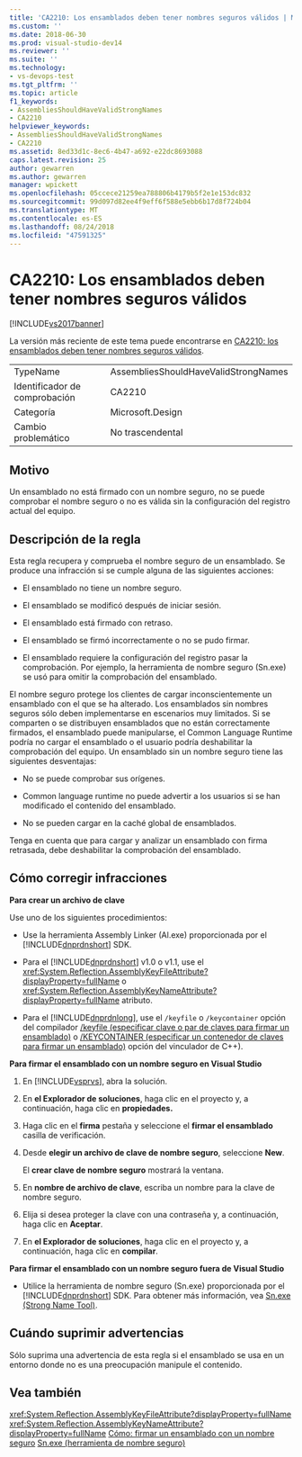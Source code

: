 ```yaml
---
title: 'CA2210: Los ensamblados deben tener nombres seguros válidos | Microsoft Docs'
ms.custom: ''
ms.date: 2018-06-30
ms.prod: visual-studio-dev14
ms.reviewer: ''
ms.suite: ''
ms.technology:
- vs-devops-test
ms.tgt_pltfrm: ''
ms.topic: article
f1_keywords:
- AssembliesShouldHaveValidStrongNames
- CA2210
helpviewer_keywords:
- AssembliesShouldHaveValidStrongNames
- CA2210
ms.assetid: 8ed33d1c-8ec6-4b47-a692-e22dc8693088
caps.latest.revision: 25
author: gewarren
ms.author: gewarren
manager: wpickett
ms.openlocfilehash: 05ccece21259ea788806b4179b5f2e1e153dc832
ms.sourcegitcommit: 99d097d82ee4f9eff6f588e5ebb6b17d8f724b04
ms.translationtype: MT
ms.contentlocale: es-ES
ms.lasthandoff: 08/24/2018
ms.locfileid: "47591325"
---
```

# <a name="ca2210-assemblies-should-have-valid-strong-names"></a>CA2210: Los ensamblados deben tener nombres seguros válidos
[!INCLUDE[vs2017banner](../includes/vs2017banner.md)]

La versión más reciente de este tema puede encontrarse en [CA2210: los ensamblados deben tener nombres seguros válidos](https://docs.microsoft.com/visualstudio/code-quality/ca2210-assemblies-should-have-valid-strong-names).

|||
|-|-|
|TypeName|AssembliesShouldHaveValidStrongNames|
|Identificador de comprobación|CA2210|
|Categoría|Microsoft.Design|
|Cambio problemático|No trascendental|

## <a name="cause"></a>Motivo
 Un ensamblado no está firmado con un nombre seguro, no se puede comprobar el nombre seguro o no es válida sin la configuración del registro actual del equipo.

## <a name="rule-description"></a>Descripción de la regla
 Esta regla recupera y comprueba el nombre seguro de un ensamblado. Se produce una infracción si se cumple alguna de las siguientes acciones:

-   El ensamblado no tiene un nombre seguro.

-   El ensamblado se modificó después de iniciar sesión.

-   El ensamblado está firmado con retraso.

-   El ensamblado se firmó incorrectamente o no se pudo firmar.

-   El ensamblado requiere la configuración del registro pasar la comprobación. Por ejemplo, la herramienta de nombre seguro (Sn.exe) se usó para omitir la comprobación del ensamblado.

 El nombre seguro protege los clientes de cargar inconscientemente un ensamblado con el que se ha alterado. Los ensamblados sin nombres seguros sólo deben implementarse en escenarios muy limitados. Si se comparten o se distribuyen ensamblados que no están correctamente firmados, el ensamblado puede manipularse, el Common Language Runtime podría no cargar el ensamblado o el usuario podría deshabilitar la comprobación del equipo. Un ensamblado sin un nombre seguro tiene las siguientes desventajas:

-   No se puede comprobar sus orígenes.

-   Common language runtime no puede advertir a los usuarios si se han modificado el contenido del ensamblado.

-   No se pueden cargar en la caché global de ensamblados.

 Tenga en cuenta que para cargar y analizar un ensamblado con firma retrasada, debe deshabilitar la comprobación del ensamblado.

## <a name="how-to-fix-violations"></a>Cómo corregir infracciones
 **Para crear un archivo de clave**

 Use uno de los siguientes procedimientos:

-   Use la herramienta Assembly Linker (Al.exe) proporcionada por el [!INCLUDE[dnprdnshort](../includes/dnprdnshort-md.md)] SDK.

-   Para el [!INCLUDE[dnprdnshort](../includes/dnprdnshort-md.md)] v1.0 o v1.1, use el <xref:System.Reflection.AssemblyKeyFileAttribute?displayProperty=fullName> o <xref:System.Reflection.AssemblyKeyNameAttribute?displayProperty=fullName> atributo.

-   Para el [!INCLUDE[dnprdnlong](../includes/dnprdnlong-md.md)], use el `/keyfile` o `/keycontainer` opción del compilador [/keyfile (especificar clave o par de claves para firmar un ensamblado)](http://msdn.microsoft.com/library/9b71f8c0-541c-4fe5-a0c7-9364f42ecb06) o [/KEYCONTAINER (especificar un contenedor de claves para firmar un ensamblado)](http://msdn.microsoft.com/library/94882d12-b77a-49c7-96d0-18a31aee001e) opción del vinculador de C++).

 **Para firmar el ensamblado con un nombre seguro en Visual Studio**

1.  En [!INCLUDE[vsprvs](../includes/vsprvs-md.md)], abra la solución.

2.  En **el Explorador de soluciones**, haga clic en el proyecto y, a continuación, haga clic en **propiedades.**

3.  Haga clic en el **firma** pestaña y seleccione el **firmar el ensamblado** casilla de verificación.

4.  Desde **elegir un archivo de clave de nombre seguro**, seleccione **New**.

     El **crear clave de nombre seguro** mostrará la ventana.

5.  En **nombre de archivo de clave**, escriba un nombre para la clave de nombre seguro.

6.  Elija si desea proteger la clave con una contraseña y, a continuación, haga clic en **Aceptar**.

7.  En **el Explorador de soluciones**, haga clic en el proyecto y, a continuación, haga clic en **compilar**.

 **Para firmar el ensamblado con un nombre seguro fuera de Visual Studio**

-   Utilice la herramienta de nombre seguro (Sn.exe) proporcionada por el [!INCLUDE[dnprdnshort](../includes/dnprdnshort-md.md)] SDK. Para obtener más información, vea [Sn.exe (Strong Name Tool)](http://msdn.microsoft.com/library/c1d2b532-1b8e-4c7a-8ac5-53b801135ec6).

## <a name="when-to-suppress-warnings"></a>Cuándo suprimir advertencias
 Sólo suprima una advertencia de esta regla si el ensamblado se usa en un entorno donde no es una preocupación manipule el contenido.

## <a name="see-also"></a>Vea también
 <xref:System.Reflection.AssemblyKeyFileAttribute?displayProperty=fullName> <xref:System.Reflection.AssemblyKeyNameAttribute?displayProperty=fullName>
 [Cómo: firmar un ensamblado con un nombre seguro](http://msdn.microsoft.com/library/2c30799a-a826-46b4-a25d-c584027a6c67) [Sn.exe (herramienta de nombre seguro)](http://msdn.microsoft.com/library/c1d2b532-1b8e-4c7a-8ac5-53b801135ec6)



